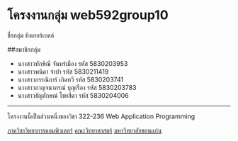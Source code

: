 # โครงงานกลุ่ม web592group10

ชื่อกลุ่ม ทิงเกอร์เบลล์

##สมาชิกกลุ่ม
- นางสาวทักษิณี จันทร์เมือง   รหัส 5830203953
- นางสาวพนิดา จำปา        รหัส 5830211419
- นางสาวกรรณิการ์ เกิดทวี     รหัส 5830203741
- นางสาวกาญจนาภรณ์ บุญเรือง รหัส 5830203783
- นางสาวธัญลักษณ์ ไชยสีดา   รหัส 5830204006

<hr>
โครงงานนี้เป็นส่วนหนึ่งของวิชา 322-236 Web Application Programming

[ภาควิชาวิทยาการคอมพิวเตอร์](http://www.cs.kku.ac.th/)
[คณะวิทยาศาสตร์](http://www.sc.kku.ac.th/)
[มหาวิทยาลัยขอนแก่น](http://www.kku.ac.th/)

